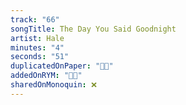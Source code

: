 ```yaml
---
track: "66"
songTitle: The Day You Said Goodnight
artist: Hale
minutes: "4"
seconds: "51"
duplicatedOnPaper: "👍🏻"
addedOnRYM: "👍🏻"
sharedOnMonoquin: ❌
---
```

